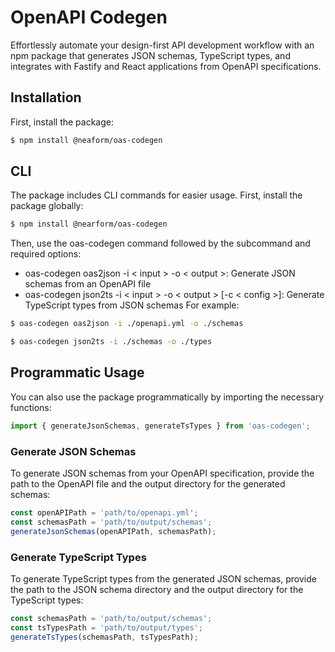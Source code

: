 # OpenAPI Codegen

Effortlessly automate your design-first API development workflow with an npm package that generates JSON schemas, TypeScript types, and integrates with Fastify and React applications from OpenAPI specifications.

## Installation
First, install the package:

```sh
$ npm install @neaform/oas-codegen
```

## CLI

The package includes CLI commands for easier usage. First, install the package globally:

```sh
$ npm install @nearform/oas-codegen
```

Then, use the oas-codegen command followed by the subcommand and required options:

- oas-codegen oas2json -i < input > -o < output >: Generate JSON schemas from an OpenAPI file
- oas-codegen json2ts -i < input > -o < output > [-c < config >]: Generate TypeScript types from JSON schemas
For example:

```sh
$ oas-codegen oas2json -i ./openapi.yml -o ./schemas
```
```sh
$ oas-codegen json2ts -i ./schemas -o ./types
```

## Programmatic Usage
You can also use the package programmatically by importing the necessary functions:

```javascript
import { generateJsonSchemas, generateTsTypes } from 'oas-codegen';
```

### Generate JSON Schemas
To generate JSON schemas from your OpenAPI specification, provide the path to the OpenAPI file and the output directory for the generated schemas:

```javascript
const openAPIPath = 'path/to/openapi.yml';
const schemasPath = 'path/to/output/schemas';
generateJsonSchemas(openAPIPath, schemasPath);
```

### Generate TypeScript Types
To generate TypeScript types from the generated JSON schemas, provide the path to the JSON schema directory and the output directory for the TypeScript types:

```javascript
const schemasPath = 'path/to/output/schemas';
const tsTypesPath = 'path/to/output/types';
generateTsTypes(schemasPath, tsTypesPath);
```
